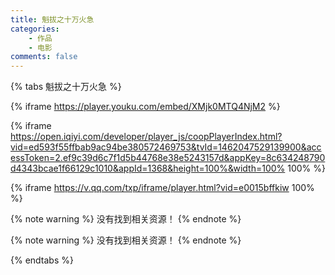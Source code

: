 ```yaml
---
title: 魁拔之十万火急
categories:
    - 作品
    - 电影
comments: false
---
```

{% tabs 魁拔之十万火急 %}
<!-- tab 优酷 -->
{% iframe https://player.youku.com/embed/XMjk0MTQ4NjM2 %}
<!-- endtab -->
<!-- tab 爱奇艺 -->
{% iframe https://open.iqiyi.com/developer/player_js/coopPlayerIndex.html?vid=ed593f55ffbab9ac94be380572469753&tvId=1462047529139900&accessToken=2.ef9c39d6c7f1d5b44768e38e5243157d&appKey=8c634248790d4343bcae1f66129c1010&appId=1368&height=100%&width=100% 100% %}
<!-- endtab -->
<!-- tab 腾讯视频 -->
{% iframe https://v.qq.com/txp/iframe/player.html?vid=e0015bffkiw 100% %}
<!-- endtab -->
<!-- tab Acfun -->
{% note warning %}
没有找到相关资源！
{% endnote %}
<!-- endtab -->
<!-- tab BiliBili -->
{% note warning %}
没有找到相关资源！
{% endnote %}
<!-- endtab -->
{% endtabs %}